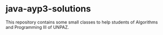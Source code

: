 # java-ayp3-solutions
This repository contains some small classes to help students of Algorithms and Programming III of UNPAZ.
